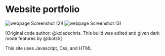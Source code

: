 # Website portfolio
![webpage Screenshot (2)](https://user-images.githubusercontent.com/105683794/172463405-cb4769ac-47c7-4827-b953-80cd4f8c13c9.png)!
![webpage Screenshot (3)](https://user-images.githubusercontent.com/105683794/172463574-29697ee1-f324-4d76-9fd2-a05aa6639f35.png)

[Original code author: @koladechris.
This build was edited and given dark mode features by @ibotsh]

This site uses Javascript, Css, and HTML
